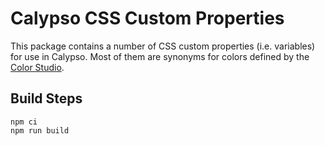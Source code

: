 # Calypso CSS Custom Properties

This package contains a number of CSS custom properties (i.e. variables) for use in Calypso.
Most of them are synonyms for colors defined by the [Color Studio](https://automattic.github.io/color-studio/).

## Build Steps

```
npm ci
npm run build
```

